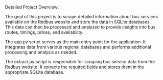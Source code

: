 Detailed Project Overview:

The goal of this project is to scrape detailed information about bus services available on the Redbus website and store the data in SQLite databases.
This data can then be processed and analyzed to provide insights into bus routes, timings, prices, and availability.

The app.py script serves as the main entry point for the application. It integrates data from various regional databases and performs additional processing and analysis as needed.

The extract.py script is responsible for scraping bus service data from the Redbus website. It extracts the required fields and stores them in the appropriate SQLite database.
